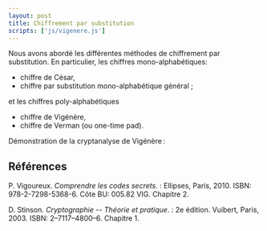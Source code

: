 ```yaml
---
layout: post
title: Chiffrement par substitution
scripts: ['js/vigenere.js']
---
```


Nous avons abordé les différentes méthodes de chiffrement par substitution. En particulier, les chiffres mono-alphabétiques: 

- chiffre de César,
- chiffre par substitution mono-alphabétique général ;

et les chiffres poly-alphabétiques

- chiffre de Vigénère,
- chiffre de Verman (ou one-time pad).

Démonstration de la cryptanalyse de Vigénère :

<div id="vigenere" class="centered"
data-text="PROCEDONSAVECMETHODESEDITILSANSMETHODEPASDELOGIQUESANSLOGIQUEPASDESUCCESPOSSIBLEPUISPRENANTLEDOCUMENTILLEPARCOURUTSANSYRIENCOMPRENDREDUNBOUTALAUTRECEDOCUMENTCOMPRENAITUNECENTAINEDELIGNESQUIETAIENTDIVISEESENSIXPARAGRAPHESHUMFITLEJUGEJARRIQUEZAPRESAVOIRREFLECHIVOULOIRMEXERCERSURCHAQUEPARAGRAPHELUNAPRESLAUTRECESERAITPERDREINUTILEMENTUNTEMPSPRECIEUXILFAUTCHOISIRAUCONTRAIREUNSEULDECESALINEASETCHOISIRCELUIQUIDOITPRESENTERLEPLUSDINTERETORLEQUELSETROUVEDANSCESCONDITIONS"
data-key="TROUVERLALONGUEURDELACLEF"></div>

## Références

P. Vigoureux. *Comprendre les codes secrets*.
:   Ellipses, Paris, 2010. ISBN: 978-2-7298-5368-6. Côte BU: 005.82 VIG. Chapitre 2. 

D. Stinson. *Cryptographie -- Théorie et pratique*.
:   2e édition. Vuibert, Paris, 2003. ISBN: 2–7117–4800–6. Chapitre 1.
